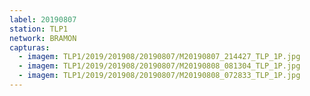```yaml
---
label: 20190807
station: TLP1
network: BRAMON
capturas:
  - imagem: TLP1/2019/201908/20190807/M20190807_214427_TLP_1P.jpg
  - imagem: TLP1/2019/201908/20190807/M20190808_081304_TLP_1P.jpg
  - imagem: TLP1/2019/201908/20190807/M20190808_072833_TLP_1P.jpg
---
```

